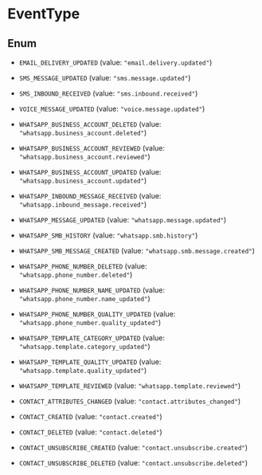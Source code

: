 

# EventType

## Enum


* `EMAIL_DELIVERY_UPDATED` (value: `"email.delivery.updated"`)

* `SMS_MESSAGE_UPDATED` (value: `"sms.message.updated"`)

* `SMS_INBOUND_RECEIVED` (value: `"sms.inbound.received"`)

* `VOICE_MESSAGE_UPDATED` (value: `"voice.message.updated"`)

* `WHATSAPP_BUSINESS_ACCOUNT_DELETED` (value: `"whatsapp.business_account.deleted"`)

* `WHATSAPP_BUSINESS_ACCOUNT_REVIEWED` (value: `"whatsapp.business_account.reviewed"`)

* `WHATSAPP_BUSINESS_ACCOUNT_UPDATED` (value: `"whatsapp.business_account.updated"`)

* `WHATSAPP_INBOUND_MESSAGE_RECEIVED` (value: `"whatsapp.inbound_message.received"`)

* `WHATSAPP_MESSAGE_UPDATED` (value: `"whatsapp.message.updated"`)

* `WHATSAPP_SMB_HISTORY` (value: `"whatsapp.smb.history"`)

* `WHATSAPP_SMB_MESSAGE_CREATED` (value: `"whatsapp.smb.message.created"`)

* `WHATSAPP_PHONE_NUMBER_DELETED` (value: `"whatsapp.phone_number.deleted"`)

* `WHATSAPP_PHONE_NUMBER_NAME_UPDATED` (value: `"whatsapp.phone_number.name_updated"`)

* `WHATSAPP_PHONE_NUMBER_QUALITY_UPDATED` (value: `"whatsapp.phone_number.quality_updated"`)

* `WHATSAPP_TEMPLATE_CATEGORY_UPDATED` (value: `"whatsapp.template.category_updated"`)

* `WHATSAPP_TEMPLATE_QUALITY_UPDATED` (value: `"whatsapp.template.quality_updated"`)

* `WHATSAPP_TEMPLATE_REVIEWED` (value: `"whatsapp.template.reviewed"`)

* `CONTACT_ATTRIBUTES_CHANGED` (value: `"contact.attributes_changed"`)

* `CONTACT_CREATED` (value: `"contact.created"`)

* `CONTACT_DELETED` (value: `"contact.deleted"`)

* `CONTACT_UNSUBSCRIBE_CREATED` (value: `"contact.unsubscribe.created"`)

* `CONTACT_UNSUBSCRIBE_DELETED` (value: `"contact.unsubscribe.deleted"`)



